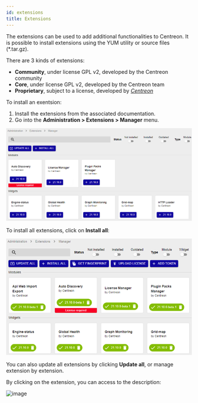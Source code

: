 ```yaml
---
id: extensions
title: Extensions
---
```


The extensions can be used to add additional functionalities to Centreon. It is
possible to install extensions using the YUM utility or source files
(\*.tar.gz).

There are 3 kinds of extensions:

- **Community**, under license GPL v2, developed by the Centreon community
- **Core**, under license GPL v2, developed by the Centreon team
- **Proprietary**, subject to a license, developed by
*[Centreon](http://www.centreon.com)*

To install an exentsion:

1. Install the extensions from the associated documentation.
2. Go into the **Administration > Extensions > Manager** menu.

![image](../assets/administration/install-imp-1.png)

To install all extensions, click on **Install all**:

![image](../assets/administration/install-imp-2.png)

You can also update all extensions by clicking **Update all**, or manage
extension by extension.

By clicking on the extension, you can access to the description:

![image](../assets/administration/extension-popin.png)
